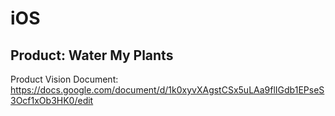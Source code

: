 # iOS

## Product: Water My Plants

Product Vision Document:
https://docs.google.com/document/d/1k0xyvXAgstCSx5uLAa9flIGdb1EPseS3Ocf1xOb3HK0/edit
